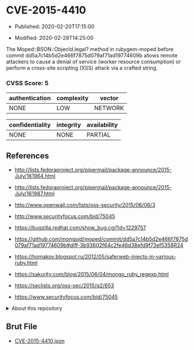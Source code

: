 # CVE-2015-4410

- Published: 2020-02-20T17:15:00

- Modified: 2020-02-28T14:25:00

The Moped::BSON::ObjecId.legal? method in rubygem-moped before commit dd5a7c14b5d2e466f7875d079af71ad19774609b allows remote attackers to cause a denial of service (worker resource consumption) or perform a cross-site scripting (XSS) attack via a crafted string.

### CVSS Score: **5**

| authentication | complexity | vector |
| --- | --- | --- |
| NONE | LOW | NETWORK |

| confidentiality | integrity | availability |
| --- | --- | --- |
| NONE | NONE | PARTIAL |

## References

* http://lists.fedoraproject.org/pipermail/package-announce/2015-July/161964.html

* http://lists.fedoraproject.org/pipermail/package-announce/2015-July/161987.html

* http://www.openwall.com/lists/oss-security/2015/06/06/3

* http://www.securityfocus.com/bid/75045

* https://bugzilla.redhat.com/show_bug.cgi?id=1229757

* https://github.com/mongoid/moped/commit/dd5a7c14b5d2e466f7875d079af71ad19774609b#diff-3b93602f64c2fe46d38efd9f73ef5358R24

* https://homakov.blogspot.ru/2012/05/saferweb-injects-in-various-ruby.html

* https://sakurity.com/blog/2015/06/04/mongo_ruby_regexp.html

* https://seclists.org/oss-sec/2015/q2/653

* https://www.securityfocus.com/bid/75045

<details>
<summary>About this repository</summary> 

  This repository is part of the project [Live Hack CVE](https://github.com/Live-Hack-CVE). Main website can be found [www.live-hack.org](https://www.live-hack.org) 
  
  Made by [Sn0wAlice](https://github.com/Sn0wAlice) for the people that care about security and need to have a feed of the latest CVEs. Hope you enjoy it, don't forget to star the repo and follow me on [Twitter](https://twitter.com/Sn0wAlice) and [Github](https://github.com/Sn0wAlice). And that is my [personnal website](https://www.alice-snow.me/)

  - [Home Page](https://github.com/Live-Hack-CVE)
  - [Framework](https://github.com/Live-Hack-CVE/cve-framework)
  - [CVE database](https://github.com/Live-Hack-CVE/full_database)
  - [Changelog](https://github.com/Live-Hack-CVE/Changelog)
</details>

## Brut File

* [CVE-2015-4410.json](https://raw.githubusercontent.com/Live-Hack-CVE/full_database/main/cves/2015/CVE-2015-4410.json)

